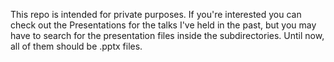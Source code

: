 This repo is intended for private purposes.
If you're interested you can check out the Presentations for the talks I've held in the past, but you may have to search for the presentation files inside the subdirectories. Until now, all of them should be .pptx files.
